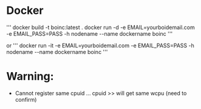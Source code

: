 # Docker

'''
docker build -t boinc:latest .
docker run -d -e EMAIL=yourboidemail.com -e EMAIL_PASS=PASS -h nodename --name dockername boinc
'''

or
'''
docker run -it -e EMAIL=yourboidemail.com -e EMAIL_PASS=PASS -h nodename --name dockername boinc
'''


# Warning:
- Cannot register same cpuid ... cpuid >> will get same wcpu (need to confirm)





